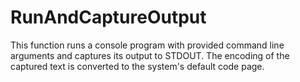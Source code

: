 # RunAndCaptureOutput

This function runs a console program with provided command line arguments and captures its output to STDOUT. The encoding of the captured text is converted to the system's default code page.
